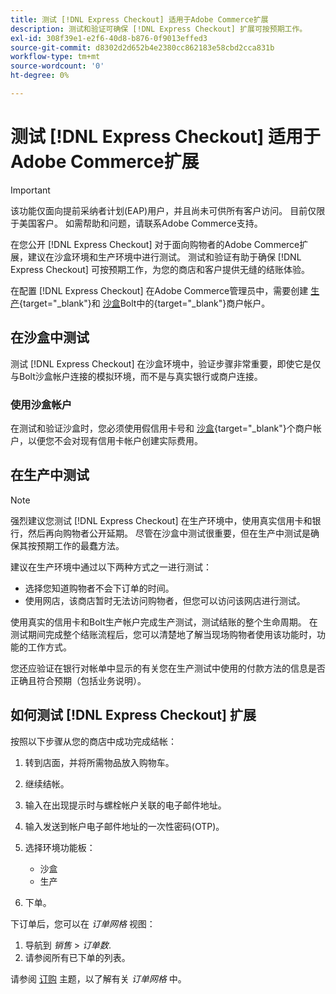 ```yaml
---
title: 测试 [!DNL Express Checkout] 适用于Adobe Commerce扩展
description: 测试和验证可确保 [!DNL Express Checkout] 扩展可按预期工作。
exl-id: 308f39e1-e2f6-40d8-b876-0f9013effed3
source-git-commit: d8302d2d652b4e2380cc862183e58cbd2cca831b
workflow-type: tm+mt
source-wordcount: '0'
ht-degree: 0%

---
```


# 测试 [!DNL Express Checkout] 适用于Adobe Commerce扩展

>[!IMPORTANT]
>
> 该功能仅面向提前采纳者计划(EAP)用户，并且尚未可供所有客户访问。 目前仅限于美国客户。 如需帮助和问题，请联系Adobe Commerce支持。

在您公开 [!DNL Express Checkout] 对于面向购物者的Adobe Commerce扩展，建议在沙盒环境和生产环境中进行测试。 测试和验证有助于确保 [!DNL Express Checkout] 可按预期工作，为您的商店和客户提供无缝的结账体验。

在配置 [!DNL Express Checkout] 在Adobe Commerce管理员中，需要创建 [生产](https://merchant.bolt.com/register){target=&quot;_blank&quot;}和 [沙盒](https://merchant-sandbox.bolt.com/register)Bolt中的{target=&quot;_blank&quot;}商户帐户。

## 在沙盒中测试

测试 [!DNL Express Checkout] 在沙盒环境中，验证步骤非常重要，即使它是仅与Bolt沙盒帐户连接的模拟环境，而不是与真实银行或商户连接。

### 使用沙盒帐户

在测试和验证沙盒时，您必须使用假信用卡号和 [沙盒](https://merchant-sandbox.bolt.com/register){target=&quot;_blank&quot;}个商户帐户，以便您不会对现有信用卡帐户创建实际费用。

## 在生产中测试

>[!NOTE]
>
> 强烈建议您测试 [!DNL Express Checkout] 在生产环境中，使用真实信用卡和银行，然后再向购物者公开延期。 尽管在沙盒中测试很重要，但在生产中测试是确保其按预期工作的最蠢方法。

建议在生产环境中通过以下两种方式之一进行测试：

- 选择您知道购物者不会下订单的时间。
- 使用网店，该商店暂时无法访问购物者，但您可以访问该网店进行测试。

使用真实的信用卡和Bolt生产帐户完成生产测试，测试结账的整个生命周期。 在测试期间完成整个结账流程后，您可以清楚地了解当现场购物者使用该功能时，功能的工作方式。

您还应验证在银行对帐单中显示的有关您在生产测试中使用的付款方法的信息是否正确且符合预期（包括业务说明）。

## 如何测试 [!DNL Express Checkout] 扩展

按照以下步骤从您的商店中成功完成结帐：

1. 转到店面，并将所需物品放入购物车。
1. 继续结帐。
1. 输入在出现提示时与螺栓帐户关联的电子邮件地址。
1. 输入发送到帐户电子邮件地址的一次性密码(OTP)。
1. 选择环境功能板：

   - 沙盒
   - 生产

1. 下单。

下订单后，您可以在 _订单网格_ 视图：

1. 导航到 _销售_ > _订单数_.
1. 请参阅所有已下单的列表。

请参阅 [订购](https://docs.magento.com/user-guide/sales/orders.html) 主题，以了解有关 _订单网格_ 中。

